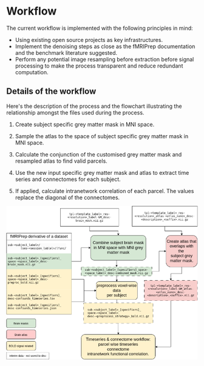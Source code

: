 # Workflow

The current workflow is implemented with the following principles in mind:

- Using existing open source projects as key infrastructures.
- Implement the denoising steps as close as the fMRIPrep documentation and the benchmark literature suggested.
- Perform any potential image resampling before extraction before signal processing to make the process transparent and reduce redundant computation.

## Details of the workflow

Here's the description of the process and the flowchart illustrating the relationship amongst the files used during the process.

1. Create subject specific grey matter mask in MNI space.

2. Sample the atlas to the space of subject specific grey matter mask in MNI space.

3. Calculate the conjunction of the customised grey matter mask and resampled atlas to find valid parcels.

4. Use the new input specific grey matter mask and atlas to extract time series and connectomes for each subject.

5. If applied, calculate intranetwork correlation of each parcel. The values replace the diagonal of the connectomes.

![](./images/giga_connectome.png)
